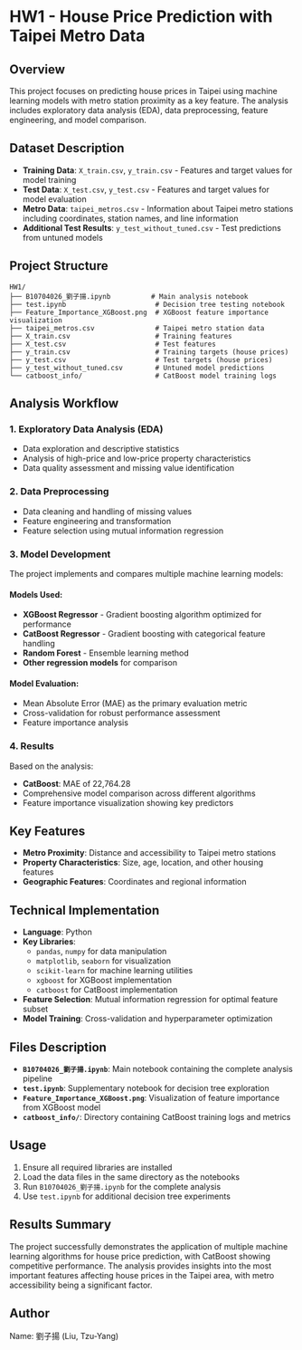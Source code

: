 # HW1 - House Price Prediction with Taipei Metro Data

## Overview
This project focuses on predicting house prices in Taipei using machine learning models with metro station proximity as a key feature. The analysis includes exploratory data analysis (EDA), data preprocessing, feature engineering, and model comparison.

## Dataset Description
- **Training Data**: `X_train.csv`, `y_train.csv` - Features and target values for model training
- **Test Data**: `X_test.csv`, `y_test.csv` - Features and target values for model evaluation  
- **Metro Data**: `taipei_metros.csv` - Information about Taipei metro stations including coordinates, station names, and line information
- **Additional Test Results**: `y_test_without_tuned.csv` - Test predictions from untuned models

## Project Structure
```
HW1/
├── B10704026_劉子揚.ipynb          # Main analysis notebook
├── test.ipynb                      # Decision tree testing notebook
├── Feature_Importance_XGBoost.png  # XGBoost feature importance visualization
├── taipei_metros.csv               # Taipei metro station data
├── X_train.csv                     # Training features
├── X_test.csv                      # Test features  
├── y_train.csv                     # Training targets (house prices)
├── y_test.csv                      # Test targets (house prices)
├── y_test_without_tuned.csv        # Untuned model predictions
└── catboost_info/                  # CatBoost model training logs
```

## Analysis Workflow

### 1. Exploratory Data Analysis (EDA)
- Data exploration and descriptive statistics
- Analysis of high-price and low-price property characteristics
- Data quality assessment and missing value identification

### 2. Data Preprocessing
- Data cleaning and handling of missing values
- Feature engineering and transformation
- Feature selection using mutual information regression

### 3. Model Development
The project implements and compares multiple machine learning models:

#### Models Used:
- **XGBoost Regressor** - Gradient boosting algorithm optimized for performance
- **CatBoost Regressor** - Gradient boosting with categorical feature handling
- **Random Forest** - Ensemble learning method
- **Other regression models** for comparison

#### Model Evaluation:
- Mean Absolute Error (MAE) as the primary evaluation metric
- Cross-validation for robust performance assessment
- Feature importance analysis

### 4. Results
Based on the analysis:
- **CatBoost**: MAE of 22,764.28
- Comprehensive model comparison across different algorithms
- Feature importance visualization showing key predictors

## Key Features
- **Metro Proximity**: Distance and accessibility to Taipei metro stations
- **Property Characteristics**: Size, age, location, and other housing features
- **Geographic Features**: Coordinates and regional information

## Technical Implementation
- **Language**: Python
- **Key Libraries**: 
  - `pandas`, `numpy` for data manipulation
  - `matplotlib`, `seaborn` for visualization
  - `scikit-learn` for machine learning utilities
  - `xgboost` for XGBoost implementation
  - `catboost` for CatBoost implementation
- **Feature Selection**: Mutual information regression for optimal feature subset
- **Model Training**: Cross-validation and hyperparameter optimization

## Files Description
- **`B10704026_劉子揚.ipynb`**: Main notebook containing the complete analysis pipeline
- **`test.ipynb`**: Supplementary notebook for decision tree exploration
- **`Feature_Importance_XGBoost.png`**: Visualization of feature importance from XGBoost model
- **`catboost_info/`**: Directory containing CatBoost training logs and metrics

## Usage
1. Ensure all required libraries are installed
2. Load the data files in the same directory as the notebooks
3. Run `B10704026_劉子揚.ipynb` for the complete analysis
4. Use `test.ipynb` for additional decision tree experiments

## Results Summary
The project successfully demonstrates the application of multiple machine learning algorithms for house price prediction, with CatBoost showing competitive performance. The analysis provides insights into the most important features affecting house prices in the Taipei area, with metro accessibility being a significant factor.

## Author
Name: 劉子揚 (Liu, Tzu-Yang)
